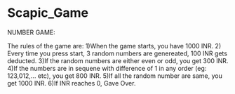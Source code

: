 # Scapic_Game


NUMBER GAME:

The rules of the game are:
    1)When the game starts, you have 1000 INR.
    2) Every time you press start, 3 random numbers are genereated, 100 INR gets deducted.
    3)If the random numbers are either even or odd, you get 300 INR.
    4)If the numbers are in sequene with difference of 1 in any order (eg: 123,012,... etc), you get 800 INR.
    5)If all the random number are same, you get 1000 INR.
    6)If INR reaches 0, Gave Over.
